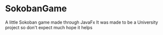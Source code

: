# SokobanGame
A little Sokoban game made through JavaFx
It was made to be a University project so don't expect much
hope it helps
